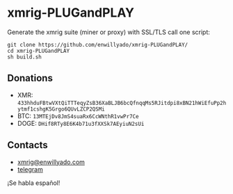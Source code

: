 # xmrig-PLUGandPLAY
Generate the xmrig suite (miner or proxy) with SSL/TLS call one script:

```
git clone https://github.com/enwillyado/xmrig-PLUGandPLAY/
cd xmrig-PLUGandPLAY
sh build.sh
```

## Donations
* XMR: `433hhduFBtwVXtQiTTTeqyZsB36XaBLJB6bcQfnqqMs5RJitdpi8xBN21hWiEfuPp2hytmf1cshgK5Grgo6QUvLZCP2QSMi`
* BTC: `13MTEjDv8JmS4suaRx6CcWNthR1vwPr7Ce`
* DOGE: `DHif8RTy8E6K4b71u3fXXSk7AEyiuN2sUi`

## Contacts
* xmrig@enwillyado.com
* [telegram](https://telegram.me/enWILLYado)

¡Se habla español!
